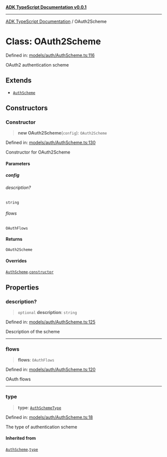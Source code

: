 [**ADK TypeScript Documentation v0.0.1**](../README.md)

***

[ADK TypeScript Documentation](../globals.md) / OAuth2Scheme

# Class: OAuth2Scheme

Defined in: [models/auth/AuthScheme.ts:116](https://github.com/pontus-devoteam/adk-typescript/blob/9fe8a397cfb495545a029b2d9b6f8a0adf2c2de5/src/models/auth/AuthScheme.ts#L116)

OAuth2 authentication scheme

## Extends

- [`AuthScheme`](AuthScheme.md)

## Constructors

### Constructor

> **new OAuth2Scheme**(`config`): `OAuth2Scheme`

Defined in: [models/auth/AuthScheme.ts:130](https://github.com/pontus-devoteam/adk-typescript/blob/9fe8a397cfb495545a029b2d9b6f8a0adf2c2de5/src/models/auth/AuthScheme.ts#L130)

Constructor for OAuth2Scheme

#### Parameters

##### config

###### description?

`string`

###### flows

`OAuthFlows`

#### Returns

`OAuth2Scheme`

#### Overrides

[`AuthScheme`](AuthScheme.md).[`constructor`](AuthScheme.md#constructor)

## Properties

### description?

> `optional` **description**: `string`

Defined in: [models/auth/AuthScheme.ts:125](https://github.com/pontus-devoteam/adk-typescript/blob/9fe8a397cfb495545a029b2d9b6f8a0adf2c2de5/src/models/auth/AuthScheme.ts#L125)

Description of the scheme

***

### flows

> **flows**: `OAuthFlows`

Defined in: [models/auth/AuthScheme.ts:120](https://github.com/pontus-devoteam/adk-typescript/blob/9fe8a397cfb495545a029b2d9b6f8a0adf2c2de5/src/models/auth/AuthScheme.ts#L120)

OAuth flows

***

### type

> **type**: [`AuthSchemeType`](../enumerations/AuthSchemeType.md)

Defined in: [models/auth/AuthScheme.ts:18](https://github.com/pontus-devoteam/adk-typescript/blob/9fe8a397cfb495545a029b2d9b6f8a0adf2c2de5/src/models/auth/AuthScheme.ts#L18)

The type of authentication scheme

#### Inherited from

[`AuthScheme`](AuthScheme.md).[`type`](AuthScheme.md#type)
